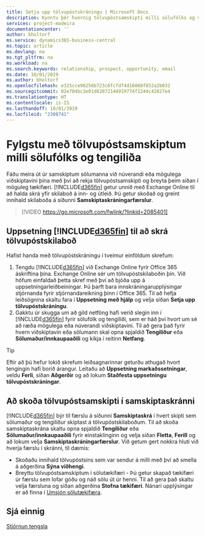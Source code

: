```yaml
---
title: Setja upp tölvupóstskráningu | Microsoft Docs
description: Kynntu þér hvernig tölvupóstsamskipti milli sölufólks og viðskiptavina geta skapað alvöru sölutækifærum.
services: project-madeira
documentationcenter: ''
author: bholtorf
ms.service: dynamics365-business-central
ms.topic: article
ms.devlang: na
ms.tgt_pltfrm: na
ms.workload: na
ms.search.keywords: relationship, prospect, opportunity, email
ms.date: 10/01/2019
ms.author: bholtorf
ms.openlocfilehash: e325cce98256b723c6fcfdf4d16068f852a2b032
ms.sourcegitcommit: 02e704bc3e01d62072144919774f1244c42827e4
ms.translationtype: HT
ms.contentlocale: is-IS
ms.lasthandoff: 10/01/2019
ms.locfileid: "2308741"
---
```

# <a name="track-email-message-exchanges-between-salespeople-and-contacts"></a>Fylgstu með tölvupóstsamskiptum milli sölufólks og tengiliða
Fáðu meira út úr samskiptum sölumanna við núverandi eða mögulega viðskiptavini þína með því að rekja tölvupóstsamskipti og breyta þeim síðan í möguleg tækifæri. [!INCLUDE[d365fin](includes/d365fin_md.md)] getur unnið með Exchange Online til að halda skrá yfir skilaboð á inn- og útleið. Þú getur skoðað og greint innihald skilaboða á síðunni **Samskiptaskráningarfærslur**.

> [!VIDEO https://go.microsoft.com/fwlink/?linkid=2085401]

## <a name="setting-up-included365finincludesd365fin_mdmd-to-log-email-messages"></a>Uppsetning [!INCLUDE[d365fin](includes/d365fin_md.md)] til að skrá tölvupóstskilaboð
Hafist handa með tölvupóstskráningu í tveimur einföldum skrefum:

1. Tengdu [!INCLUDE[d365fin](includes/d365fin_md.md)] við Exchange Online fyrir Office 365 áskriftina þína. Exchange Online sér um tölvupóstskilaboðin þín. Við höfum einfaldað þetta skref með því að bjóða upp á uppsetningarleiðbeiningar. Þú þarft bara innskráningarupplýsingar stjórnanda fyrir stjórnandareikning þinn í Office 365. Til að hefja leiðsögnina skaltu fara í **Uppsetning með hjálp** og velja síðan **Setja upp tölvupóstskráningu**. 
2. Gakktu úr skugga um að gild netföng hafi verið slegin inn í [!INCLUDE[d365fin](includes/d365fin_md.md)] fyrir sölufólk og tengiliði, sem er háð því hvort um sé að ræða mögulega eða núverandi viðskiptavini. Til að gera það fyrir hvern viðskiptavin eða sölumann skal opna spjaldið **Tengiliður** eða **Sölumaður/innkaupaaðili** og kíkja í reitinn **Netfang**.

> [!Tip]
> Eftir að þú hefur lokið skrefum leiðsagnarinnar geturðu athugað hvort tengingin hafi borið árangur. Leitaðu að **Uppsetning markaðssetningar**, veldu **Ferli**, síðan **Aðgerðir** og að lokum **Staðfesta uppsetningu tölvupóstskráningar**.

## <a name="viewing-email-message-exchanges-in-the-interaction-log"></a>Að skoða tölvupóstsamskipti í samskiptaskránni
[!INCLUDE[d365fin](includes/d365fin_md.md)] býr til færslu á síðunni **Samskiptaskrá** í hvert skipti sem sölumaður og tengiliður skiptast á tölvupóstskilaboðum. Til að skoða samskiptaskrána skaltu opna spjaldið **Tengiliður** eða **Sölumaður/innkaupaaðili** fyrir einstaklinginn og velja síðan **Fletta**, **Ferill** og að lokum velja **Samskiptaskráningarfærslur**. Við getum gert nokkra hluti við hverja færslu í skránni, til dæmis:

* Skoðaðu innihald tölvupóstsins sem var sendur á milli með því að smella á aðgerðina **Sýna viðhengi**.
* Breyttu tölvupóstsamskiptum í sölutækifæri - Þú getur skapað tækifæri úr færslu sem lofar góðu og náð sölu út úr henni. Til að gera það skaltu velja færsluna og síðan aðgerðina **Stofna tækifæri**. Nánari upplýsingar er að finna í [Umsjón sölutækifæra](marketing-manage-sales-opportunities.md).

## <a name="see-also"></a>Sjá einnig
[Stjórnun tengsla](marketing-relationship-management.md)

